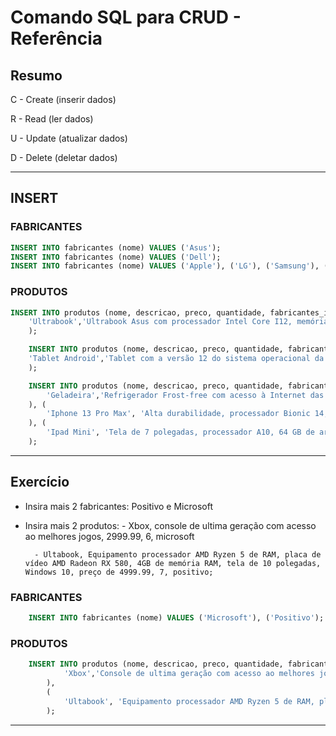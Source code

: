 # Comando SQL para CRUD - Referência

## Resumo

C - Create (inserir dados)

R - Read (ler dados)

U - Update (atualizar dados)

D - Delete (deletar dados)

<hr>

## INSERT
### FABRICANTES
```sql	
INSERT INTO fabricantes (nome) VALUES ('Asus');
INSERT INTO fabricantes (nome) VALUES ('Dell');
INSERT INTO fabricantes (nome) VALUES ('Apple'), ('LG'), ('Samsung'), ('Brastemp');
```	

### PRODUTOS
```sql
INSERT INTO produtos (nome, descricao, preco, quantidade, fabricantes_id) VALUES(
    'Ultrabook','Ultrabook Asus com processador Intel Core I12, memória RAM de 16GB e Windows 11', 6500.99, 7, 1); 
    );

    INSERT INTO produtos (nome, descricao, preco, quantidade, fabricantes_id) VALUES(
    'Tablet Android','Tablet com a versão 12 do sistema operacional da Google, possui tela de 10 polegadas e armazenamento de 64GB', 4999, 3, 5 # Samgung
    );

    INSERT INTO produtos (nome, descricao, preco, quantidade, fabricantes_id) VALUES(
        'Geladeira','Refrigerador Frost-free com acesso à Internet das coisas bla bla bla', 1500, 10, 6 # Brastemp
    ), (
        'Iphone 13 Pro Max', 'Alta durabilidade, processador Bionic 14, 128 GB de armazenamento, 6GB de RAM, câmera de 12MP e tela de 6,7 polegadas', 6999.99, 3, 3 # Apple
    ), (
        'Ipad Mini', 'Tela de 7 polegadas, processador A10, 64 GB de armazenamento, Wi-Fi e Bluetooth, acesso ao iCloud.', 4999.99, 8, 3 # Apple
    );
```
<hr>

## Exercício
- Insira mais 2 fabricantes: Positivo e Microsoft

- Insira mais 2 produtos: 
        - Xbox, console de ultima geração com acesso ao melhores jogos, 2999.99, 6, microsoft

        - Ultabook, Equipamento processador AMD Ryzen 5 de RAM, placa de vídeo AMD Radeon RX 580, 4GB de memória RAM, tela de 10 polegadas, Windows 10, preço de 4999.99, 7, positivo;


### FABRICANTES
```sql
    INSERT INTO fabricantes (nome) VALUES ('Microsoft'), ('Positivo');
```

### PRODUTOS
```sql
    INSERT INTO produtos (nome, descricao, preco, quantidade, fabricantes_id) VALUES(
            'Xbox','Console de ultima geração com acesso ao melhores jogos', 2999.99, 6, 7
        ),
        (
            'Ultabook', 'Equipamento processador AMD Ryzen 5 de RAM, placa de vídeo AMD Radeon RX 580, 4GB de memória RAM, tela de 10 polegadas, Windows 10', 4999.99, 7,8
        ); 
```
<hr>